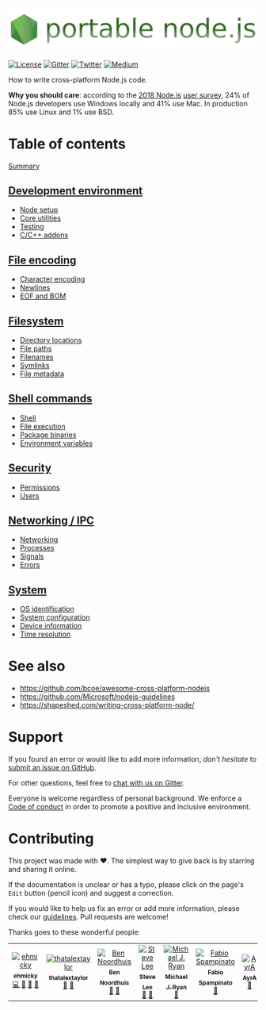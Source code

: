 <img src="https://raw.githubusercontent.com/ehmicky/design/master/portable-node-guide/portable-node-guide.png" width="550"/>

[![License](https://img.shields.io/badge/license-CC%20BY--SA%204.0-4cc61e.svg?logo=github)](https://creativecommons.org/licenses/by-sa/4.0/)
[![Gitter](https://img.shields.io/gitter/room/ehmicky/cross-platform-node-guide.svg?logo=gitter)](https://gitter.im/ehmicky/cross-platform-node-guide)
[![Twitter](https://img.shields.io/badge/%E2%80%8B-twitter-4cc61e.svg?logo=twitter)](https://twitter.com/intent/follow?screen_name=ehmicky)
[![Medium](https://img.shields.io/badge/%E2%80%8B-medium-4cc61e.svg?logo=medium)](https://medium.com/@ehmicky)

How to write cross-platform Node.js code.

**Why you should care**: according to the
[2018 Node.js](https://nodejs.org/en/user-survey-report/#Primary-OS-Distro)
[user survey](https://nodejs.org/en/user-survey-report/2018-nodejs-user-survey-raw-data.xlsx),
24% of Node.js developers use Windows locally and 41% use Mac. In production
85% use Linux and 1% use BSD.

# Table of contents

[Summary](docs/summary.md)

## [Development environment](docs/development_environment/README.md)

- [Node setup](docs/development_environment/node_setup.md)
- [Core utilities](docs/development_environment/core_utilities.md)
- [Testing](docs/development_environment/testing.md)
- [C/C++ addons](docs/development_environment/cpp_addons.md)

## [File encoding](docs/file_encoding/README.md)

- [Character encoding](docs/file_encoding/character_encoding.md)
- [Newlines](docs/file_encoding/newlines.md)
- [EOF and BOM](docs/file_encoding/eof_bom.md)

## [Filesystem](docs/filesystem/README.md)

- [Directory locations](docs/filesystem/directory_locations.md)
- [File paths](docs/filesystem/file_paths.md)
- [Filenames](docs/filesystem/filenames.md)
- [Symlinks](docs/filesystem/symlinks.md)
- [File metadata](docs/filesystem/file_metadata.md)

## [Shell commands](docs/shell_commands/README.md)

- [Shell](docs/shell_commands/shell.md)
- [File execution](docs/shell_commands/file_execution.md)
- [Package binaries](docs/shell_commands/package_binaries.md)
- [Environment variables](docs/shell_commands/environment_variables.md)

## [Security](docs/security/README.md)

- [Permissions](docs/security/permissions.md)
- [Users](docs/security/users.md)

## [Networking / IPC](docs/networking_ipc/README.md)

- [Networking](docs/networking_ipc/networking.md)
- [Processes](docs/networking_ipc/processes.md)
- [Signals](docs/networking_ipc/signals.md)
- [Errors](docs/networking_ipc/errors.md)

## [System](docs/system/README.md)

- [OS identification](docs/system/os_identification.md)
- [System configuration](docs/system/system_configuration.md)
- [Device information](docs/system/device_information.md)
- [Time resolution](docs/system/time_resolution.md)

# See also

- https://github.com/bcoe/awesome-cross-platform-nodejs
- https://github.com/Microsoft/nodejs-guidelines
- https://shapeshed.com/writing-cross-platform-node/

# Support

If you found an error or would like to add more information, _don't hesitate_ to
[submit an issue on GitHub](../../issues).

For other questions, feel free to
[chat with us on Gitter](https://gitter.im/ehmicky/cross-platform-node-guide).

Everyone is welcome regardless of personal background. We enforce a
[Code of conduct](CODE_OF_CONDUCT.md) in order to promote a positive and
inclusive environment.

# Contributing

This project was made with ❤️. The simplest way to give back is by starring and
sharing it online.

If the documentation is unclear or has a typo, please click on the page's `Edit`
button (pencil icon) and suggest a correction.

If you would like to help us fix an error or add more information, please check
our [guidelines](CONTRIBUTING.md). Pull requests are welcome!

Thanks goes to these wonderful people:

<!-- ALL-CONTRIBUTORS-LIST:START -->
<!-- prettier-ignore -->
<table><tr><td align="center"><a href="https://twitter.com/ehmicky"><img src="https://avatars2.githubusercontent.com/u/8136211?v=4" width="100px;" alt="ehmicky"/><br /><sub><b>ehmicky</b></sub></a><br /><a href="https://github.com/ehmicky/cross-platform-node-guide/commits?author=ehmicky" title="Code">💻</a> <a href="#design-ehmicky" title="Design">🎨</a> <a href="#ideas-ehmicky" title="Ideas, Planning, & Feedback">🤔</a> <a href="https://github.com/ehmicky/cross-platform-node-guide/commits?author=ehmicky" title="Documentation">📖</a></td><td align="center"><a href="https://github.com/thatalextaylor"><img src="https://avatars3.githubusercontent.com/u/1481643?v=4" width="100px;" alt="thatalextaylor"/><br /><sub><b>thatalextaylor</b></sub></a><br /><a href="#ideas-thatalextaylor" title="Ideas, Planning, & Feedback">🤔</a> <a href="https://github.com/ehmicky/cross-platform-node-guide/commits?author=thatalextaylor" title="Documentation">📖</a></td><td align="center"><a href="https://github.com/bnoordhuis"><img src="https://avatars0.githubusercontent.com/u/275871?v=4" width="100px;" alt="Ben Noordhuis"/><br /><sub><b>Ben Noordhuis</b></sub></a><br /><a href="#ideas-bnoordhuis" title="Ideas, Planning, & Feedback">🤔</a> <a href="https://github.com/ehmicky/cross-platform-node-guide/commits?author=bnoordhuis" title="Documentation">📖</a></td><td align="center"><a href="http://opendirective.com"><img src="https://avatars2.githubusercontent.com/u/618922?v=4" width="100px;" alt="Steve Lee"/><br /><sub><b>Steve Lee</b></sub></a><br /><a href="#ideas-SteveALee" title="Ideas, Planning, & Feedback">🤔</a> <a href="#talk-SteveALee" title="Talks">📢</a></td><td align="center"><a href="http://tracker1.info/"><img src="https://avatars3.githubusercontent.com/u/444316?v=4" width="100px;" alt="Michael J. Ryan"/><br /><sub><b>Michael J. Ryan</b></sub></a><br /><a href="#ideas-tracker1" title="Ideas, Planning, & Feedback">🤔</a></td><td align="center"><a href="http://twitter.com/fabiospampinato"><img src="https://avatars1.githubusercontent.com/u/1812093?v=4" width="100px;" alt="Fabio Spampinato"/><br /><sub><b>Fabio Spampinato</b></sub></a><br /><a href="#ideas-fabiospampinato" title="Ideas, Planning, & Feedback">🤔</a></td><td align="center"><a href="https://github.com/AyrA"><img src="https://avatars0.githubusercontent.com/u/1301960?v=4" width="100px;" alt="AyrA"/><br /><sub><b>AyrA</b></sub></a><br /><a href="#ideas-AyrA" title="Ideas, Planning, & Feedback">🤔</a></td></tr></table>

<!-- ALL-CONTRIBUTORS-LIST:END -->
